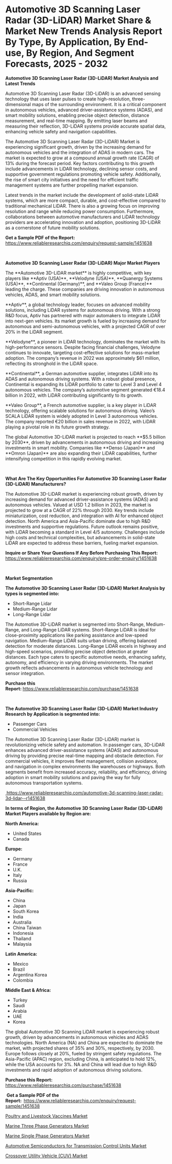 <p><h1>Automotive 3D Scanning Laser Radar (3D-LiDAR) Market Share & Market New Trends Analysis Report By Type, By Application, By End-use, By Region, And Segment Forecasts, 2025 - 2032</h1></p><p><strong>Automotive 3D Scanning Laser Radar (3D-LiDAR) Market Analysis and Latest Trends</strong></p>
<p><p>Automotive 3D Scanning Laser Radar (3D-LiDAR) is an advanced sensing technology that uses laser pulses to create high-resolution, three-dimensional maps of the surrounding environment. It is a critical component in autonomous vehicles, advanced driver-assistance systems (ADAS), and smart mobility solutions, enabling precise object detection, distance measurement, and real-time mapping. By emitting laser beams and measuring their reflection, 3D-LiDAR systems provide accurate spatial data, enhancing vehicle safety and navigation capabilities.</p><p>The Automotive 3D Scanning Laser Radar (3D-LiDAR) Market is experiencing significant growth, driven by the increasing demand for autonomous vehicles and the integration of ADAS in modern cars. The market is expected to grow at a compound annual growth rate (CAGR) of 13% during the forecast period. Key factors contributing to this growth include advancements in LiDAR technology, declining sensor costs, and supportive government regulations promoting vehicle safety. Additionally, the rise of smart city initiatives and the need for efficient traffic management systems are further propelling market expansion.</p><p>Latest trends in the market include the development of solid-state LiDAR systems, which are more compact, durable, and cost-effective compared to traditional mechanical LiDAR. There is also a growing focus on improving resolution and range while reducing power consumption. Furthermore, collaborations between automotive manufacturers and LiDAR technology providers are accelerating innovation and adoption, positioning 3D-LiDAR as a cornerstone of future mobility solutions.</p></p>
<p><strong>Get a Sample PDF of the Report:&nbsp;</strong> <a href="https://www.reliableresearchiq.com/enquiry/request-sample/1451638?utm_campaign=904&utm_medium=2&utm_source=Github&utm_content=ia&utm_term=23012025&utm_id=automotive-3d-scanning-laser-radar-3d-lidar">https://www.reliableresearchiq.com/enquiry/request-sample/1451638</a></p>
<p>&nbsp;</p>
<p><strong>Automotive 3D Scanning Laser Radar (3D-LiDAR) Major Market Players</strong></p>
<p><p>The **Automotive 3D-LiDAR market** is highly competitive, with key players like **Aptiv (USA)**, **Velodyne (USA)**, **Quanergy Systems (USA)**, **Continental (Germany)**, and **Valeo Group (France)** leading the charge. These companies are driving innovation in autonomous vehicles, ADAS, and smart mobility solutions.</p><p>**Aptiv**, a global technology leader, focuses on advanced mobility solutions, including LiDAR systems for autonomous driving. With a strong R&D focus, Aptiv has partnered with major automakers to integrate LiDAR into next-gen vehicles. Its market growth is fueled by increasing demand for autonomous and semi-autonomous vehicles, with a projected CAGR of over 20% in the LiDAR segment.</p><p>**Velodyne**, a pioneer in LiDAR technology, dominates the market with its high-performance sensors. Despite facing financial challenges, Velodyne continues to innovate, targeting cost-effective solutions for mass-market adoption. The company’s revenue in 2022 was approximately $61 million, reflecting its stronghold in the LiDAR space.</p><p>**Continental**, a German automotive supplier, integrates LiDAR into its ADAS and autonomous driving systems. With a robust global presence, Continental is expanding its LiDAR portfolio to cater to Level 3 and Level 4 autonomous vehicles. The company’s automotive segment generated €18.4 billion in 2022, with LiDAR contributing significantly to its growth.</p><p>**Valeo Group**, a French automotive supplier, is a key player in LiDAR technology, offering scalable solutions for autonomous driving. Valeo’s SCALA LiDAR system is widely adopted in Level 3 autonomous vehicles. The company reported €20 billion in sales revenue in 2022, with LiDAR playing a pivotal role in its future growth strategy.</p><p>The global Automotive 3D-LiDAR market is projected to reach **$5.5 billion by 2030**, driven by advancements in autonomous driving and increasing investments in smart mobility. Companies like **Denso (Japan)** and **Omron (Japan)** are also expanding their LiDAR capabilities, further intensifying competition in this rapidly evolving market.</p></p>
<p>&nbsp;</p>
<p><strong>What Are The Key Opportunities For Automotive 3D Scanning Laser Radar (3D-LiDAR) Manufacturers?</strong></p>
<p><p>The Automotive 3D-LiDAR market is experiencing robust growth, driven by increasing demand for advanced driver-assistance systems (ADAS) and autonomous vehicles. Valued at USD 1.2 billion in 2023, the market is projected to grow at a CAGR of 22% through 2030. Key trends include miniaturization, cost reduction, and integration with AI for enhanced object detection. North America and Asia-Pacific dominate due to high R&D investments and supportive regulations. Future outlook remains positive, with LiDAR becoming a standard in Level 4/5 autonomy. Challenges include high costs and technical complexities, but advancements in solid-state LiDAR are expected to address these barriers, fueling market expansion.</p></p>
<p><strong>Inquire or Share Your Questions If Any Before Purchasing This Report:</strong> <a href="https://www.reliableresearchiq.com/enquiry/pre-order-enquiry/1451638?utm_campaign=904&utm_medium=2&utm_source=Github&utm_content=ia&utm_term=23012025&utm_id=automotive-3d-scanning-laser-radar-3d-lidar">https://www.reliableresearchiq.com/enquiry/pre-order-enquiry/1451638</a></p>
<p>&nbsp;</p>
<p><strong>Market Segmentation</strong></p>
<p><strong>The Automotive 3D Scanning Laser Radar (3D-LiDAR) Market Analysis by types is segmented into:</strong></p>
<p><ul><li>Short-Range Lidar</li><li>Medium-Range Lidar</li><li>Long-Range Lidar</li></ul></p>
<p><p>The Automotive 3D-LiDAR market is segmented into Short-Range, Medium-Range, and Long-Range LiDAR systems. Short-Range LiDAR is ideal for close-proximity applications like parking assistance and low-speed navigation. Medium-Range LiDAR suits urban driving, offering balanced detection for moderate distances. Long-Range LiDAR excels in highway and high-speed scenarios, providing precise object detection at greater distances. Each type caters to specific automotive needs, enhancing safety, autonomy, and efficiency in varying driving environments. The market growth reflects advancements in autonomous vehicle technology and sensor integration.</p></p>
<p><strong>Purchase this Report:&nbsp;</strong><a href="https://www.reliableresearchiq.com/purchase/1451638?utm_campaign=904&utm_medium=2&utm_source=Github&utm_content=ia&utm_term=23012025&utm_id=automotive-3d-scanning-laser-radar-3d-lidar">https://www.reliableresearchiq.com/purchase/1451638</a></p>
<p>&nbsp;</p>
<p><strong>The Automotive 3D Scanning Laser Radar (3D-LiDAR) Market Industry Research by Application is segmented into:</strong></p>
<p><ul><li>Passenger Cars</li><li>Commercial Vehicles</li></ul></p>
<p><p>The Automotive 3D Scanning Laser Radar (3D-LiDAR) market is revolutionizing vehicle safety and automation. In passenger cars, 3D-LiDAR enhances advanced driver-assistance systems (ADAS) and autonomous driving by providing precise real-time mapping and obstacle detection. For commercial vehicles, it improves fleet management, collision avoidance, and navigation in complex environments like warehouses or highways. Both segments benefit from increased accuracy, reliability, and efficiency, driving adoption in smart mobility solutions and paving the way for fully autonomous transportation systems.</p></p>
<p><a href="https://www.reliableresearchiq.com/automotive-3d-scanning-laser-radar-3d-lidar--r1451638?utm_campaign=904&utm_medium=2&utm_source=Github&utm_content=ia&utm_term=23012025&utm_id=automotive-3d-scanning-laser-radar-3d-lidar">&nbsp;https://www.reliableresearchiq.com/automotive-3d-scanning-laser-radar-3d-lidar--r1451638</a></p>
<p><strong>In terms of Region, the Automotive 3D Scanning Laser Radar (3D-LiDAR) Market Players available by Region are:</strong></p>
<p>
    <p> <strong> North America: </strong>
        <ul>
            <li>United States</li>
            <li>Canada</li>
        </ul>
        </p> 
    <p> <strong> Europe: </strong>
        <ul>
            <li>Germany</li>
            <li>France</li>
            <li>U.K.</li>
            <li>Italy</li>
            <li>Russia</li>
        </ul>
        </p> 
    <p> <strong> Asia-Pacific: </strong>
        <ul>
            <li>China</li>
            <li>Japan</li>
            <li>South Korea</li>
            <li>India</li>
            <li>Australia</li>
            <li>China Taiwan</li>
            <li>Indonesia</li>
            <li>Thailand</li>
            <li>Malaysia</li>
        </ul>
        </p> 
    <p> <strong> Latin America: </strong>
        <ul>
            <li>Mexico</li>
            <li>Brazil</li>
            <li>Argentina Korea</li>
            <li>Colombia</li>
        </ul>
        </p> 
    <p> <strong> Middle East & Africa: </strong>
        <ul>
            <li>Turkey</li>
            <li>Saudi</li>
            <li>Arabia</li>
            <li>UAE</li>
            <li>Korea</li>
        </ul>
    </p>
    </p>
<p><p>The global Automotive 3D Scanning LiDAR market is experiencing robust growth, driven by advancements in autonomous vehicles and ADAS technologies. North America (NA) and China are expected to dominate the market, with projected shares of 35% and 30%, respectively, by 2030. Europe follows closely at 20%, fueled by stringent safety regulations. The Asia-Pacific (APAC) region, excluding China, is anticipated to hold 12%, while the USA accounts for 3%. NA and China will lead due to high R&D investments and rapid adoption of autonomous driving solutions.</p></p>
<p><strong>Purchase this Report: </strong><a href="https://www.reliableresearchiq.com/purchase/1451638?utm_campaign=904&utm_medium=2&utm_source=Github&utm_content=ia&utm_term=23012025&utm_id=automotive-3d-scanning-laser-radar-3d-lidar">https://www.reliableresearchiq.com/purchase/1451638</a></p>
<p>&nbsp;<strong>Get a Sample PDF of the Report:&nbsp;&nbsp;</strong><a href="https://www.reliableresearchiq.com/enquiry/request-sample/1451638?utm_campaign=904&utm_medium=2&utm_source=Github&utm_content=ia&utm_term=23012025&utm_id=automotive-3d-scanning-laser-radar-3d-lidar">https://www.reliableresearchiq.com/enquiry/request-sample/1451638</a></p>
<p><strong></strong></p>
<p><p><a href="https://www.linkedin.com/pulse/growth-projections-poultry-livestock-vaccines-market-comprehensive-zetvf?utm_campaign=904&utm_medium=2&utm_source=Github&utm_content=ia&utm_term=23012025&utm_id=automotive-3d-scanning-laser-radar-3d-lidar">Poultry and Livestock Vaccines Market</a></p><p><a href="https://www.linkedin.com/pulse/marine-three-phase-generators-market-trends-2025-2032-t1gtf?utm_campaign=904&utm_medium=2&utm_source=Github&utm_content=ia&utm_term=23012025&utm_id=automotive-3d-scanning-laser-radar-3d-lidar">Marine Three Phase Generators Market</a></p><p><a href="https://www.linkedin.com/pulse/marine-single-phase-generators-market-innovations-trends-tbf3f?utm_campaign=904&utm_medium=2&utm_source=Github&utm_content=ia&utm_term=23012025&utm_id=automotive-3d-scanning-laser-radar-3d-lidar">Marine Single Phase Generators Market</a></p><p><a href="https://github.com/hammelximalschid/Market-Research-Report-List-1/blob/main/automotive-semiconductors-for-transmission-control-units-market.md?utm_campaign=904&utm_medium=2&utm_source=Github&utm_content=ia&utm_term=23012025&utm_id=automotive-3d-scanning-laser-radar-3d-lidar">Automotive Semiconductors for Transmission Control Units Market</a></p><p><a href="https://github.com/rodinayygacklezi/Market-Research-Report-List-1/blob/main/crossover-utility-vehicle-cuv-market.md?utm_campaign=904&utm_medium=2&utm_source=Github&utm_content=ia&utm_term=23012025&utm_id=automotive-3d-scanning-laser-radar-3d-lidar">Crossover Utility Vehicle (CUV) Market</a></p></p>